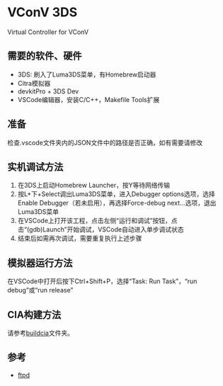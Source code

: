 # VConV 3DS
Virtual Controller for VConV

## 需要的软件、硬件
* 3DS: 刷入了Luma3DS菜单，有Homebrew启动器
* Citra模拟器
* devkitPro + 3DS Dev
* VSCode编辑器，安装C/C++，Makefile Tools扩展

## 准备
检查.vscode文件夹内的JSON文件中的路径是否正确，如有需要请修改

## 实机调试方法
1. 在3DS上启动Homebrew Launcher，按Y等待网络传输
2. 按L+下+Select调出Luma3DS菜单，进入Debugger options选项，选择Enable Debugger（若未启用），再选择Force-debug next…选项，退出Luma3DS菜单
3. 在VSCode上打开该工程，点击左侧“运行和调试”按钮，点击“(gdb)Launch”开始调试，VSCode自动进入单步调试状态
4. 结束后如需再次调试，需要重复执行上述步骤

## 模拟器运行方法
在VSCode中打开后按下Ctrl+Shift+P，选择“Task: Run Task”，“run debug”或“run release”

## CIA构建方法
请参考[buildcia](buildcia)文件夹。

## 参考
* [ftpd](https://github.com/mtheall/ftpd)
